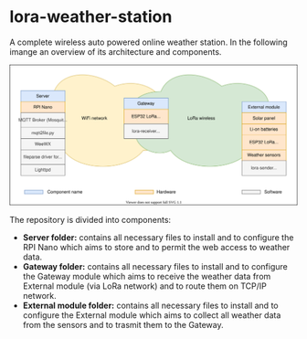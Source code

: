 # lora-weather-station
A complete wireless auto powered online weather station. In the following imange an overview of its architecture and components.

![weather station architecture](https://raw.githubusercontent.com/pasgabriele/lora-weather-station/main/weather-station-architecture.svg)
 
The repository is divided into components:
- **Server folder:** contains all necessary files to install and to configure the RPI Nano which aims to store and to permit the web access to weather data.
- **Gateway folder:** contains all necessary files to install and to configure the Gateway module which aims to receive the weather data from External module (via LoRa network) and to route them on TCP/IP network.
- **External module folder:** contains all necessary files to install and to configure the External module which aims to collect all weather data from the sensors and to trasmit them to the Gateway. 
